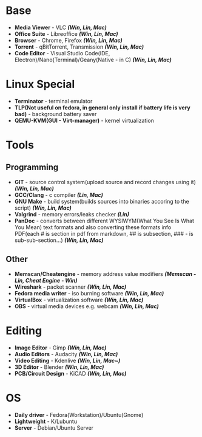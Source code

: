 # Base
* **Media Viewer** - VLC ***(Win, Lin, Mac)***
* **Office Suite** - Libreoffice ***(Win, Lin, Mac)***
* **Browser** - Chrome, Firefox ***(Win, Lin, Mac)***
* **Torrent** - qBitTorrent, Transmission ***(Win, Lin, Mac)***
* **Code Editor** - Visual Studio Code(IDE, Electron)/Nano(Terminal)/Geany(Native - in C) ***(Win, Lin, Mac)***

# Linux Special
* **Terminator** - terminal emulator
* **TLP(Not useful on fedora, in general only install if battery life is very bad)** - background battery saver
* **QEMU-KVM(GUI - Virt-manager)** - kernel virtualization

# Tools
## Programming
* **GIT** - source control system(upload source and record changes using it) ***(Win, Lin, Mac)***
* **GCC/Clang** - c compiler ***(Lin, Mac)***
* **GNU Make** - build system(builds sources into binaries accoring to the script) ***(Win, Lin, Mac)*** 
* **Valgrind** - memory errors/leaks checker ***(Lin)***
* **PanDoc** - converts between different WYSIWYM(What You See Is What You Mean) text formats and also converting these formats info PDF(each # is section in pdf from markdown, ## is subsection, ### - is sub-sub-section…) ***(Win, Lin, Mac)***
## Other
* **Memscan/Cheatengine** - memory address value modifiers ***(Memscan - Lin, Cheat Engine - Win)***
* **Wireshark** - packet scanner ***(Win, Lin, Mac)***
* **Fedora media writer** - iso burning software ***(Win, Lin, Mac)***
* **VirtualBox** - virtualization software ***(Win, Lin, Mac)***
* **OBS** - virtual media devices e.g. webcam ***(Win, Lin, Mac)***

# Editing
* **Image Editor** - Gimp ***(Win, Lin, Mac)***
* **Audio Editors** - Audacity ***(Win, Lin, Mac)***
* **Video Editing** - Kdenlive ***(Win, Lin, Mac~)***
* **3D Editor** - Blender ***(Win, Lin, Mac)***
* **PCB/Circuit Design** - KiCAD ***(Win, Lin, Mac)***

# OS
* **Daily driver** - Fedora(Workstation)/Ubuntu(Gnome)
* **Lightweight** - K/Lubuntu
* **Server** - Debian/Ubuntu Server
